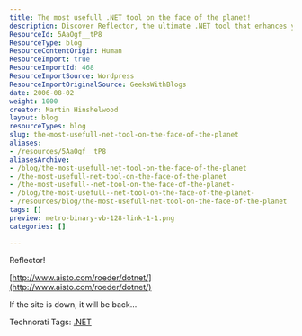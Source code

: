 ```yaml
---
title: The most usefull .NET tool on the face of the planet!
description: Discover Reflector, the ultimate .NET tool that enhances your coding experience. Unlock the power of .NET with this essential resource for developers!
ResourceId: 5AaOgf__tP8
ResourceType: blog
ResourceContentOrigin: Human
ResourceImport: true
ResourceImportId: 468
ResourceImportSource: Wordpress
ResourceImportOriginalSource: GeeksWithBlogs
date: 2006-08-02
weight: 1000
creator: Martin Hinshelwood
layout: blog
resourceTypes: blog
slug: the-most-usefull-net-tool-on-the-face-of-the-planet
aliases:
- /resources/5AaOgf__tP8
aliasesArchive:
- /blog/the-most-usefull-net-tool-on-the-face-of-the-planet
- /the-most-usefull-net-tool-on-the-face-of-the-planet
- /the-most-usefull--net-tool-on-the-face-of-the-planet-
- /blog/the-most-usefull--net-tool-on-the-face-of-the-planet-
- /resources/blog/the-most-usefull-net-tool-on-the-face-of-the-planet
tags: []
preview: metro-binary-vb-128-link-1-1.png
categories: []

---
```

Reflector!

[http://www.aisto.com/roeder/dotnet/](http://www.aisto.com/roeder/dotnet/)

If the site is down, it will be back...

Technorati Tags: [.NET](http://technorati.com/tags/.NET)
